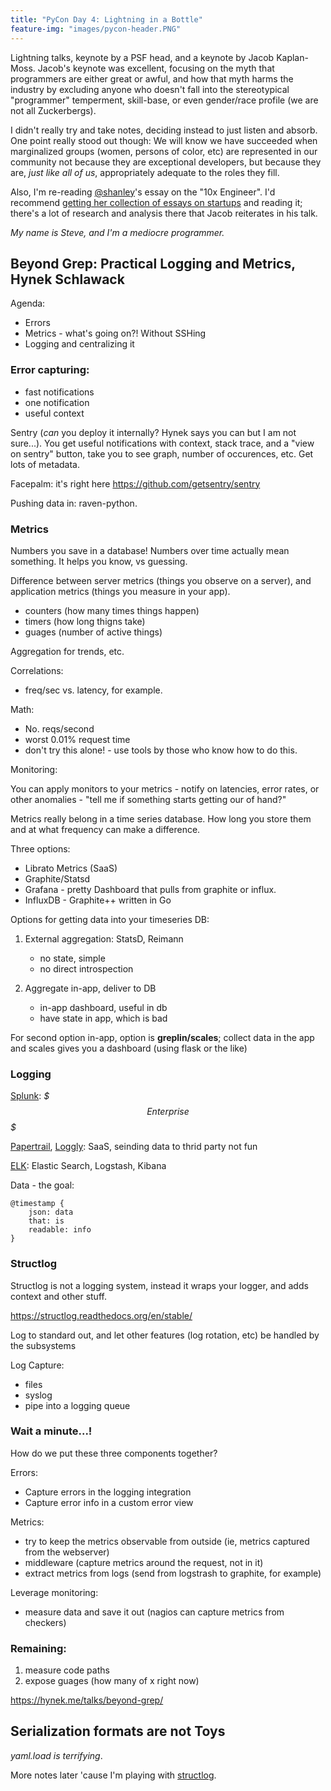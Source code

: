 ```yaml
---
title: "PyCon Day 4: Lightning in a Bottle"
feature-img: "images/pycon-header.PNG"
---
```


Lightning talks, keynote by a PSF head, and a keynote by Jacob Kaplan-Moss. Jacob's keynote was excellent, focusing on the myth that programmers are either great or awful, and how that myth harms the industry by excluding anyone who doesn't fall into the stereotypical "programmer" temperment, skill-base, or even gender/race profile (we are not all Zuckerbergs).

I didn't really try and take notes, deciding instead to just listen and absorb. One point really stood out though: We will know we have succeeded when marginalized groups (women, persons of color, etc) are represented in our community not because they are exceptional developers, but because they are, *just like all of us*, appropriately adequate to the roles they fill.

Also, I'm re-reading [@shanley](http://twitter.com/shaneley)'s essay on the "10x Engineer". I'd recommend [getting her collection of essays on startups](http://model-view-culture.myshopify.com/products/your-startup-is-broken) and reading it; there's a lot of research and analysis there that Jacob reiterates in his talk.

*My name is Steve, and I'm a mediocre programmer.*

## Beyond Grep: Practical Logging and Metrics, Hynek Schlawack

Agenda:

- Errors
- Metrics - what's going on?! Without SSHing
- Logging and centralizing it

### Error capturing:

- fast notifications
- one notification
- useful context

Sentry (*can* you deploy it internally? Hynek says you can but I am not sure...). You get useful notifications with context, stack trace, and a "view on sentry" button, take you to see graph, number of occurences, etc. Get lots of metadata.

Facepalm: it's right here <https://github.com/getsentry/sentry>

Pushing data in: raven-python.

### Metrics

Numbers you save in a database! Numbers over time actually mean something. It helps you know, vs guessing.

Difference between server metrics (things you observe on a server), and application metrics (things you measure in your app).

- counters (how many times things happen)
- timers (how long thigns take)
- guages (number of active things)

Aggregation for trends, etc.

Correlations:

- freq/sec vs. latency, for example.

Math:

- No. reqs/second
- worst 0.01% request time
- don't try this alone! - use tools by those who know how to do this.

Monitoring:

You can apply monitors to your metrics - notify on latencies, error rates, or other anomalies - "tell me if something starts getting our of hand?"

Metrics really belong in a time series database. How long you store them and at what frequency can make a difference.

Three options:

- Librato Metrics (SaaS)
- Graphite/Statsd
- Grafana - pretty Dashboard that pulls from graphite or influx.
- InfluxDB - Graphite++ written in Go

Options for getting data into your timeseries DB:

1. External aggregation: StatsD, Reimann
    + no state, simple
    - no direct introspection

2. Aggregate in-app, deliver to DB
    + in-app dashboard, useful in db
    - have state in app, which is bad

For second option in-app, option is **greplin/scales**; collect data in the app and scales gives you a dashboard (using flask or the like)

### Logging

[Splunk](http://www.splunk.com/): *$$$ Enterprise $$$*

[Papertrail](https://papertrailapp.com/), [Loggly](https://www.loggly.com/): SaaS, seinding data to thrid party not fun

[ELK](https://www.elastic.co/webinars/elk-stack-devops-environment/): Elastic Search, Logstash, Kibana

Data - the goal:

    @timestamp {
        json: data
        that: is
        readable: info
    }

### Structlog

Structlog is not a logging system, instead it wraps your logger, and adds context and other stuff.

<https://structlog.readthedocs.org/en/stable/>

Log to standard out, and let other features (log rotation, etc) be handled by the subsystems

Log Capture:

- files
- syslog
- pipe into a logging queue

### Wait a minute...!

How do we put these three components together?

Errors:

- Capture errors in the logging integration
- Capture error info in a custom error view

Metrics:

- try to keep the metrics observable from outside (ie, metrics captured from the webserver)
- middleware (capture metrics around the request, not in it)
- extract metrics from logs (send from logstrash to graphite, for example)

Leverage monitoring:

- measure data and save it out (nagios can capture metrics from checkers)

### Remaining:

1. measure code paths
2. expose guages (how many of x right now)

<https://hynek.me/talks/beyond-grep/>

## Serialization formats are not Toys

*yaml.load is terrifying*. 

More notes later 'cause I'm playing with [structlog](https://structlog.readthedocs.org/en/stable/).